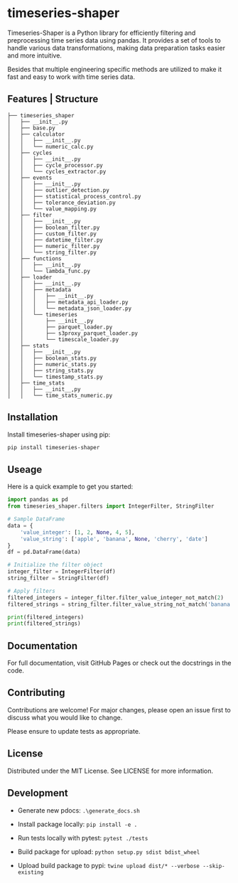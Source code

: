 # timeseries-shaper

Timeseries-Shaper is a Python library for efficiently filtering and preprocessing time series data using pandas. It provides a set of tools to handle various data transformations, making data preparation tasks easier and more intuitive.

Besides that multiple engineering specific methods are utilized to make it fast and easy to work with time series data.   

## Features | Structure

```
├── timeseries_shaper
│   ├── __init__.py
│   ├── base.py
│   ├── calculator
│   │   ├── __init__.py
│   │   └── numeric_calc.py
│   ├── cycles
│   │   ├── __init__.py
│   │   ├── cycle_processor.py
│   │   └── cycles_extractor.py
│   ├── events
│   │   ├── __init__.py
│   │   ├── outlier_detection.py
│   │   ├── statistical_process_control.py
│   │   ├── tolerance_deviation.py
│   │   └── value_mapping.py
│   ├── filter
│   │   ├── __init__.py
│   │   ├── boolean_filter.py
│   │   ├── custom_filter.py
│   │   ├── datetime_filter.py
│   │   ├── numeric_filter.py
│   │   └── string_filter.py
│   ├── functions
│   │   ├── __init__.py
│   │   └── lambda_func.py
│   ├── loader
│   │   ├── __init__.py
│   │   ├── metadata
│   │   │   ├── __init__.py
│   │   │   ├── metadata_api_loader.py
│   │   │   └── metadata_json_loader.py
│   │   └── timeseries
│   │       ├── __init__.py
│   │       ├── parquet_loader.py
│   │       ├── s3proxy_parquet_loader.py
│   │       └── timescale_loader.py
│   ├── stats
│   │   ├── __init__.py
│   │   ├── boolean_stats.py
│   │   ├── numeric_stats.py
│   │   ├── string_stats.py
│   │   └── timestamp_stats.py
│   ├── time_stats
│   │   ├── __init__,py
│   │   └── time_stats_numeric.py
```


## Installation

Install timeseries-shaper using pip:

```bash
pip install timeseries-shaper
```

## Useage

Here is a quick example to get you started:

```python
import pandas as pd
from timeseries_shaper.filters import IntegerFilter, StringFilter

# Sample DataFrame
data = {
    'value_integer': [1, 2, None, 4, 5],
    'value_string': ['apple', 'banana', None, 'cherry', 'date']
}
df = pd.DataFrame(data)

# Initialize the filter object
integer_filter = IntegerFilter(df)
string_filter = StringFilter(df)

# Apply filters
filtered_integers = integer_filter.filter_value_integer_not_match(2)
filtered_strings = string_filter.filter_value_string_not_match('banana')

print(filtered_integers)
print(filtered_strings)
```

## Documentation

For full documentation, visit GitHub Pages or check out the docstrings in the code.

## Contributing

Contributions are welcome! For major changes, please open an issue first to discuss what you would like to change.

Please ensure to update tests as appropriate.

## License

Distributed under the MIT License. See LICENSE for more information.


## Development 

- Generate new pdocs: `.\generate_docs.sh`
- Install package locally: `pip install -e .`
- Run tests locally with pytest: `pytest ./tests`

- Build package for upload: `python setup.py sdist bdist_wheel`
- Upload build package to pypi: `twine upload dist/* --verbose --skip-existing`
